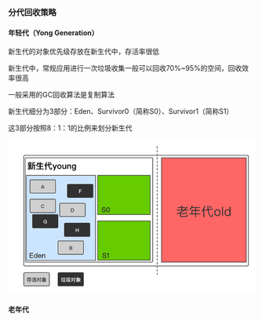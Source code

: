 ### 分代回收策略

#### 年轻代（Yong Generation）

新生代的对象优先级存放在新生代中，存活率很低

新生代中，常规应用进行一次垃圾收集一般可以回收70%~95%的空间，回收效率很高

一般采用的GC回收算法是复制算法

新生代细分为3部分：Eden、Survivor0（简称S0）、Survivor1（简称S1）

这3部分按照8：1：1的比例来划分新生代

![Ciqah158kSCACECoAABYMXWFYtY758](图片/Untitled.assets/Ciqah158kSCACECoAABYMXWFYtY758.png)

#### 老年代